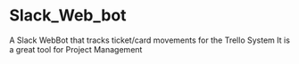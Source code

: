 # Slack_Web_bot
A Slack WebBot that tracks ticket/card movements for the Trello System
It is a great tool for Project Management
